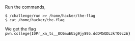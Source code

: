 Run the commands, 
```
$ /challenge/run >> /home/hacker/the-flag
$ cat /home/hacker/the-flag
```

We get the flag `pwn.college{I0Pr_xn_ts__8C0muEU5g9jy895.ddDM5QDL3kTO0czW}`